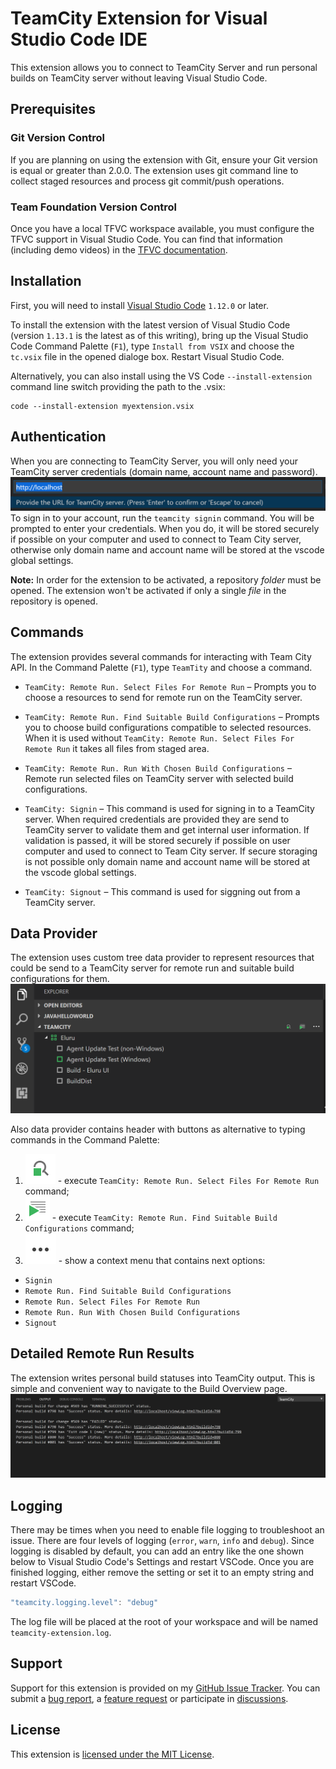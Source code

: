 # TeamCity Extension for Visual Studio Code IDE

This extension allows you to connect to TeamCity Server and run personal builds on TeamCity server without leaving Visual Studio Code.

## Prerequisites
### Git Version Control
If you are planning on using the extension with Git, ensure your Git version is equal or greater than 2.0.0. The extension uses git command line to collect staged resources and process git commit/push operations. 

### Team Foundation Version Control
Once you have a local TFVC workspace available, you must configure the TFVC support in Visual Studio Code. You can find that information (including demo videos) in the [TFVC documentation](https://github.com/microsoft/vsts-vscode/blob/master/TFVC_README.md).

## Installation
First, you will need to install [Visual Studio Code](https://code.visualstudio.com/download) `1.12.0` or later.

To install the extension with the latest version of Visual Studio Code (version `1.13.1` is the latest as of this writing), bring up the Visual Studio Code Command Palette (`F1`), type `Install from VSIX` and choose the `tc.vsix` file in the opened dialoge box. Restart Visual Studio Code. 

Alternatively, you can also install using the VS Code ```--install-extension``` command line switch providing the path to the .vsix: 
```
code --install-extension myextension.vsix
```
## Authentication
When you are connecting to TeamCity Server, you will only need your TeamCity server credentials (domain name, account name and password).
![Sign in command](assets/tc-signin-command.png)
To sign in to your account, run the `teamcity signin` command. You will be prompted to enter your credentials. When you do, it will be stored securely if possible on your computer and used to connect to Team City server, otherwise only domain name and account name will be stored at the vscode global settings.

**Note:** In order for the extension to be activated, a repository *folder* must be opened. The extension
won't be activated if only a single *file* in the repository is opened.

## Commands
The extension provides several commands for interacting with Team City API. 
In the Command Palette (`F1`), type `TeamTity` and choose a command.

* `TeamCity: Remote Run. Select Files For Remote Run` – Prompts you to choose a resources to send for remote run on the TeamCity server.

* `TeamCity: Remote Run. Find Suitable Build Configurations` – Prompts you to choose build configurations compatible to selected resources.
 When it is used without `TeamCity: Remote Run. Select Files For Remote Run` it takes all files from staged area.

* `TeamCity: Remote Run. Run With Chosen Build Configurations` – Remote run selected files on TeamCity server with selected  build configurations.

* `TeamCity: Signin` – This command is used for signing in to a TeamCity server. When required credentials are provided they are send to TeamCity server 
to validate them and get internal user information. If validation is passed, it will be stored securely if possible on user
computer and used to connect to Team City server. If secure storaging is not possible only domain name and account name will be stored at 
the vscode global settings.

* `TeamCity: Signout` – This command is used for siggning out from a TeamCity server. 

## Data Provider
The extension uses custom tree data provider to represent resources that could be send to a TeamCity server for remote run and suitable build configurations for them. 
![Tree Data Provider](assets/tc-build-configuration-provider.png)

Also data provider contains header with buttons as alternative to typing commands in the Command Palette:
1. ![Find Suitable Build Cnfigurations](assets/tc-find-suitable-build-configurations.png) - execute `TeamCity: Remote Run. Select Files For Remote Run` command;
2. ![Remote Run](assets/tc-remote-run.png) - execute `TeamCity: Remote Run. Find Suitable Build Configurations` command;
3. ![Show Context Menu](assets/tc-show-context-menu.png) - show a context menu that contains next options: 
* `Signin`
* `Remote Run. Find Suitable Build Configurations` 
* `Remote Run. Select Files For Remote Run`
* `Remote Run. Run With Chosen Build Configurations`
* `Signout`

## Detailed Remote Run Results
The extension writes personal build statuses into TeamCity output. This is simple and convenient way to navigate to the Build Overview page.
![TeamCity Output](assets/tc-notifications.png)

## Logging
There may be times when you need to enable file logging to troubleshoot an issue. There are four levels of logging (`error`,
`warn`, `info` and `debug`). Since logging is disabled by default, you can add an entry like the one shown below
to Visual Studio Code's Settings and restart VSCode. Once you are finished logging, either remove the setting or set it to an empty string and restart VSCode.
```javascript
"teamcity.logging.level": "debug"
```
The log file will be placed at the root of your workspace and will be named `teamcity-extension.log`.

## Support
Support for this extension is provided on my [GitHub Issue Tracker](https://github.com/rugpanov/TeamCity-extension-for-VSCode/issues). You
can submit a [bug report](https://github.com/rugpanov/TeamCity-extension-for-VSCode/issues/new), a [feature request](https://github.com/rugpanov/TeamCity-extension-for-VSCode/issues/new)
or participate in [discussions](https://github.com/rugpanov/TeamCity-extension-for-VSCode/issues).

## License
This extension is [licensed under the MIT License](LICENSE.txt).

